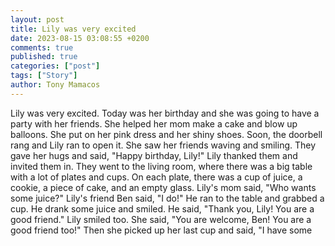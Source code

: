 ```yaml
---
layout: post
title: Lily was very excited
date: 2023-08-15 03:08:55 +0200
comments: true
published: true
categories: ["post"]
tags: ["Story"]
author: Tony Mamacos
---
```

Lily was very excited. Today was her birthday and she was going to have a party with her friends. She helped her mom make a cake and blow up balloons. She put on her pink dress and her shiny shoes.
Soon, the doorbell rang and Lily ran to open it. She saw her friends waving and smiling. They gave her hugs and said, "Happy birthday, Lily!" Lily thanked them and invited them in.
They went to the living room, where there was a big table with a lot of plates and cups. On each plate, there was a cup of juice, a cookie, a piece of cake, and an empty glass. Lily's mom said, "Who wants some juice?"
Lily's friend Ben said, "I do!" He ran to the table and grabbed a cup. He drank some juice and smiled. He said, "Thank you, Lily! You are a good friend."
Lily smiled too. She said, "You are welcome, Ben! You are a good friend too!" Then she picked up her last cup and said, "I have some
